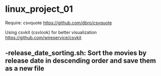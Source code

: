 # linux_project_01

Require: csvquote
https://github.com/dbro/csvquote

Using csvkit (csvlook) for better visualization
https://github.com/wireservice/csvkit

-release_date_sorting.sh: Sort the movies by release date in descending order and save them as a new file
- 
